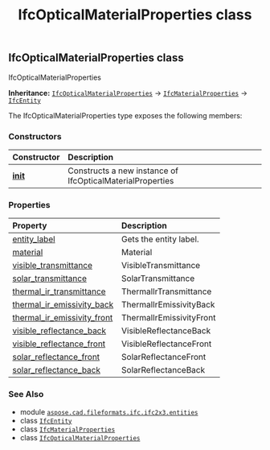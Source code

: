 ﻿---
title: IfcOpticalMaterialProperties class
second_title: Aspose.CAD for Python via .NET API References
description: 
type: docs
weight: 3370
url: /aspose.cad.fileformats.ifc.ifc2x3.entities/ifcopticalmaterialproperties/
is_root: false
---

## IfcOpticalMaterialProperties class

IfcOpticalMaterialProperties



**Inheritance:** [`IfcOpticalMaterialProperties`](/cad/python-net/aspose.cad.fileformats.ifc.ifc2x3.entities/ifcopticalmaterialproperties) → 
[`IfcMaterialProperties`](/cad/python-net/aspose.cad.fileformats.ifc.ifc2x3.entities/ifcmaterialproperties) → 
[`IfcEntity`](/cad/python-net/aspose.cad.fileformats.ifc/ifcentity)



The IfcOpticalMaterialProperties type exposes the following members:

### Constructors
| Constructor | Description |
| :- | :- |
| [__init__](/cad/python-net/aspose.cad.fileformats.ifc.ifc2x3.entities/ifcopticalmaterialproperties/__init__/#) | Constructs a new instance of IfcOpticalMaterialProperties |


### Properties
| Property | Description |
| :- | :- |
| [entity_label](/cad/python-net/aspose.cad.fileformats.ifc.ifc2x3.entities/ifcopticalmaterialproperties/entity_label) | Gets the entity label. |
| [material](/cad/python-net/aspose.cad.fileformats.ifc.ifc2x3.entities/ifcopticalmaterialproperties/material) | Material |
| [visible_transmittance](/cad/python-net/aspose.cad.fileformats.ifc.ifc2x3.entities/ifcopticalmaterialproperties/visible_transmittance) | VisibleTransmittance |
| [solar_transmittance](/cad/python-net/aspose.cad.fileformats.ifc.ifc2x3.entities/ifcopticalmaterialproperties/solar_transmittance) | SolarTransmittance |
| [thermal_ir_transmittance](/cad/python-net/aspose.cad.fileformats.ifc.ifc2x3.entities/ifcopticalmaterialproperties/thermal_ir_transmittance) | ThermalIrTransmittance |
| [thermal_ir_emissivity_back](/cad/python-net/aspose.cad.fileformats.ifc.ifc2x3.entities/ifcopticalmaterialproperties/thermal_ir_emissivity_back) | ThermalIrEmissivityBack |
| [thermal_ir_emissivity_front](/cad/python-net/aspose.cad.fileformats.ifc.ifc2x3.entities/ifcopticalmaterialproperties/thermal_ir_emissivity_front) | ThermalIrEmissivityFront |
| [visible_reflectance_back](/cad/python-net/aspose.cad.fileformats.ifc.ifc2x3.entities/ifcopticalmaterialproperties/visible_reflectance_back) | VisibleReflectanceBack |
| [visible_reflectance_front](/cad/python-net/aspose.cad.fileformats.ifc.ifc2x3.entities/ifcopticalmaterialproperties/visible_reflectance_front) | VisibleReflectanceFront |
| [solar_reflectance_front](/cad/python-net/aspose.cad.fileformats.ifc.ifc2x3.entities/ifcopticalmaterialproperties/solar_reflectance_front) | SolarReflectanceFront |
| [solar_reflectance_back](/cad/python-net/aspose.cad.fileformats.ifc.ifc2x3.entities/ifcopticalmaterialproperties/solar_reflectance_back) | SolarReflectanceBack |



### See Also
* module [`aspose.cad.fileformats.ifc.ifc2x3.entities`](..)
* class [`IfcEntity`](/cad/python-net/aspose.cad.fileformats.ifc/ifcentity)
* class [`IfcMaterialProperties`](/cad/python-net/aspose.cad.fileformats.ifc.ifc2x3.entities/ifcmaterialproperties)
* class [`IfcOpticalMaterialProperties`](/cad/python-net/aspose.cad.fileformats.ifc.ifc2x3.entities/ifcopticalmaterialproperties)
